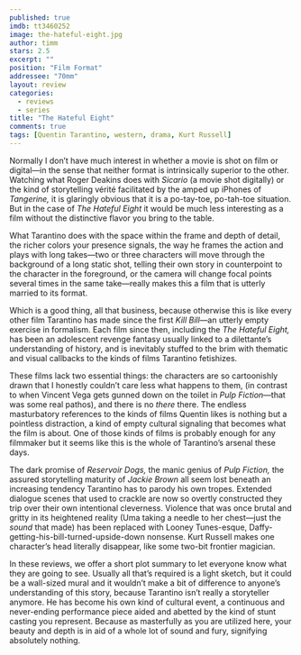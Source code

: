 ```yaml
---
published: true
imdb: tt3460252
image: the-hateful-eight.jpg
author: timm
stars: 2.5
excerpt: ""
position: "Film Format"
addressee: "70mm"
layout: review
categories: 
  - reviews
  - series
title: "The Hateful Eight"
comments: true
tags: [Quentin Tarantino, western, drama, Kurt Russell]
---
```

Normally I don’t have much interest in whether a movie is shot on film or digital—in the sense that neither format is intrinsically superior to the other. Watching what Roger Deakins does with _Sicario_ (a movie shot digitally) or the kind of storytelling vérité facilitated by the amped up iPhones of _Tangerine,_ it is glaringly obvious that it is a po-tay-toe, po-tah-toe situation. But in the case of _The Hateful Eight_ it would be much less interesting as a film without the distinctive flavor you bring to the table.

What Tarantino does with the space within the frame and depth of detail, the richer colors your presence signals, the way he frames the action and plays with long takes—two or three characters will move through the background of a long static shot, telling their own story in counterpoint to the character in the foreground, or the camera will change focal points several times in the same take—really makes this a film that is utterly married to its format. 

Which is a good thing, all that business, because otherwise this is like every other film Tarantino has made since the first _Kill Bill_—an utterly empty exercise in formalism. Each film since then, including the _The Hateful Eight,_ has been an adolescent revenge fantasy usually linked to a dilettante’s understanding of history, and is inevitably stuffed to the brim with thematic and visual callbacks to the kinds of films Tarantino fetishizes.

These films lack two essential things: the characters are so cartoonishly drawn that I honestly couldn’t care less what happens to them, (in contrast to when Vincent Vega gets gunned down on the toilet in _Pulp Fiction_—that was some real pathos), and there is no _there_ there. The endless masturbatory references to the kinds of films Quentin likes is nothing but a pointless distraction, a kind of empty cultural signaling that becomes what the film is about. One of those kinds of films is probably enough for any filmmaker but it seems like this is the whole of Tarantino’s arsenal these days. 

The dark promise of _Reservoir Dogs,_ the manic genius of _Pulp Fiction,_ the assured storytelling maturity of _Jackie Brown_ all seem lost beneath an increasing tendency Tarantino has to parody his own tropes. Extended dialogue scenes that used to crackle are now so overtly constructed they trip over their own intentional cleverness. Violence that was once brutal and gritty in its heightened reality (Uma taking a needle to her chest—just the _sound_ that made) has been replaced with Looney Tunes-esque, Daffy-getting-his-bill-turned-upside-down nonsense. Kurt Russell makes one character’s head literally disappear, like some two-bit frontier magician.

In these reviews, we offer a short plot summary to let everyone know what they are going to see. Usually all that’s required is a light sketch, but it could be a wall-sized mural and it wouldn’t make a bit of difference to anyone’s understanding of this story, because Tarantino isn’t really a storyteller anymore. He has become his own kind of cultural event, a continuous and never-ending performance piece aided and abetted by the kind of stunt casting you represent. Because as masterfully as you are utilized here, your beauty and depth is in aid of a whole lot of sound and fury, signifying absolutely nothing.

